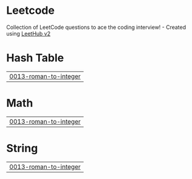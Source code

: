 # Leetcode
Collection of LeetCode questions to ace the coding interview! - Created using [LeetHub v2](https://github.com/arunbhardwaj/LeetHub-2.0)


# Hash Table
|  |
| ------- |
| [0013-roman-to-integer](https://github.com/pranav04katiyar/Leetcode/tree/master/0013-roman-to-integer) |
# Math
|  |
| ------- |
| [0013-roman-to-integer](https://github.com/pranav04katiyar/Leetcode/tree/master/0013-roman-to-integer) |
# String
|  |
| ------- |
| [0013-roman-to-integer](https://github.com/pranav04katiyar/Leetcode/tree/master/0013-roman-to-integer) |